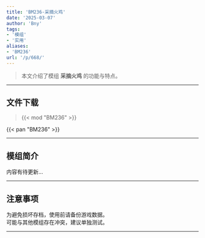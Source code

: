 ```yaml
---
title: 'BM236-采摘火鸡'
date: '2025-03-07'
author: 'Bny'
tags:
- '模组'
- '实用'
aliases:
- 'BM236'
url: '/p/668/'
---
```


> 本文介绍了模组 **采摘火鸡** 的功能与特点。

---

## 文件下载  

> {{< mod "BM236" >}}  

{{< pan "BM236" >}}  

---

## 模组简介

>  
内容有待更新...  

---

## 注意事项

>  
为避免损坏存档，使用前请备份游戏数据。  
可能与其他模组存在冲突，建议单独测试。  

---


